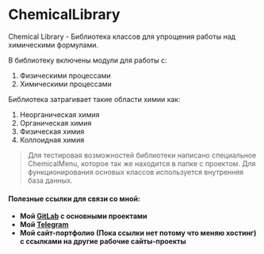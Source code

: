 # ChemicalLibrary
Chemical Library - Библиотека классов для упрощения работы над химическими формулами.

В библиотеку включены модули для работы с:
 1. Физическими процессами
 2. Химическими процессами

Библиотека затрагивает такие области химии как:
 1. Неорганическая химия
 2. Органическая химия
 3. Физическая химия
 4. Коллоидная химия
 
> Для тестировая возможностей библиотеки написано специальное ChemicalMenu, которое так же находится в папке с проектом. Для функционирования основых классов используется внутренняя база данных.

#### Полезные ссылки для связи со мной:

- **Мой [GitLab](https://gitlab.com/petsites/sweetdreams) с основными проектами**
- **Мой [Telegram](https://t.me/Modestra)**
- **Мой сайт-портфолио (Пока ссылки нет потому что меняю хостинг) с ссылками на другие рабочие сайты-проекты**
